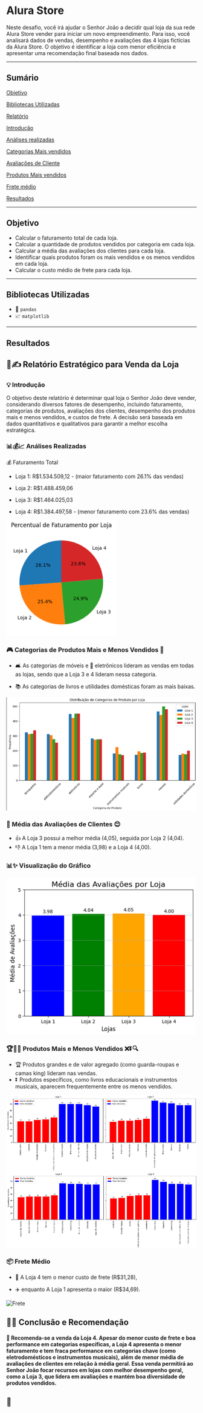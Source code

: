 # Alura Store

Neste desafio, você irá ajudar o Senhor João a decidir qual loja da sua rede Alura Store vender para iniciar um novo 
empreendimento. Para isso, você analisará dados de vendas, desempenho e avaliações das 4 lojas fictícias da Alura Store.
O objetivo é identificar a loja com menor eficiência e apresentar uma recomendação final baseada nos dados.

---

## Sumário
[Objetivo](#objetivo)

[Bibliotecas Utilizadas](#bibliotecas-utilizadas)

[Relatório](#Relatório-Estratégico-para-Venda-da-Loja)

[Introdução](#Introdução)

[Análises realizadas](#analises-realizadas)

[Categorias Mais vendidos](#Categorias-de-Produtos-Mais-e-Menos-Vendidos)

[Avaliações de Cliente](#Média-das-Avaliações-de-Clientes)

[Produtos Mais vendidos](#Produtos-Mais-e-Menos-Vendidos)

[Frete médio](#frete-medio)

[Resultados](#Conclusão-e-Recomendação)



---
##  Objetivo  

- Calcular o faturamento total de cada loja.
- Calcular a quantidade de produtos vendidos por categoria em cada loja.
- Calcular a média das avaliações dos clientes para cada loja.
- Identificar quais produtos foram os mais vendidos e os menos vendidos em cada loja.
- Calcular o custo médio de frete para cada loja.

---
## Bibliotecas Utilizadas
- 🐼 `pandas`
- 📈 `matplotlib`

---
<!--
## Metodologia
Explique de forma breve os passos realizados no projeto, como:
1. Coleta dos dados
2. Limpeza e tratamento dos dados
3. Análises exploratórias
4. Modelagem preditiva (se aplicável)
5. Visualização e interpretação dos resultados
-->

## Resultados

## 📖✍️ Relatório Estratégico para Venda da Loja
###  💡 Introdução

O objetivo deste relatório é determinar qual loja o Senhor João deve vender, considerando diversos fatores de desempenho, incluindo faturamento, categorias de produtos, avaliações dos clientes, desempenho dos produtos mais e menos vendidos, e custos de frete. A decisão será baseada em dados quantitativos e qualitativos para garantir a melhor escolha estratégica.

###  📊💰📈  Análises Realizadas

💰 Faturamento Total

*	Loja 1: R$1.534.509,12 - (maior faturamento com 26.1% das vendas)

*	Loja 2: R$1.488.459,06

*	Loja 3: R$1.464.025,03

*	Loja 4: R$1.384.497,58 - (menor faturamento com 23.6% das vendas)
  
![Gráfico de Faturamento](https://github.com/lanmeb/challengeONE/blob/main/AluraStore/Faturamento.png)

###  🎮 Categorias de Produtos Mais e Menos Vendidos 🏀

*	🛋️ As categorias de móveis e 📱 eletrônicos lideram as vendas em todas as lojas, sendo que a Loja 3 e 4 lideram nessa categoria.

* 📚 As categorias de livros e utilidades domésticas foram as mais baixas.
   
![Gráfico de Avaliações](https://github.com/lanmeb/challengeONE/blob/main/AluraStore/Categoria.png)

### 🌟	Média das Avaliações de Clientes 😊

* 👍 A	Loja 3 possui a melhor média (4,05), seguida por Loja 2 (4,04).
* 👎 A	Loja 1 tem a menor média (3,98) e a Loja 4 (4,00).
  
### 📊✨ Visualização do Gráfico
![Gráfico de Avaliações](https://github.com/lanmeb/challengeONE/blob/main/AluraStore/media.png)

###	🏆🎯🔥 Produtos Mais e Menos Vendidos ❌⏬🔍

*	🏆 Produtos grandes e de valor agregado (como guarda-roupas e camas king) lideram nas vendas.
* ⏬	Produtos específicos, como livros educacionais e instrumentos musicais, aparecem frequentemente entre os menos vendidos.

![Mais vendidos](https://github.com/lanmeb/challengeONE/blob/main/AluraStore/p.png)
![Mais vendidos](https://github.com/lanmeb/challengeONE/blob/main/AluraStore/p2.png)

### 📦	Frete Médio

* 🚚 A	Loja 4 tem o menor custo de frete (R$31,28),

* ✈️ enquanto A Loja 1 apresenta o maior (R$34,69).

![Frete](https://github.com/user-attachments/assets/39059db7-d0e6-4fac-8088-5aa79eaaf89f)


## 🚀✨ Conclusão e Recomendação

#### 📌 Recomenda-se a venda da Loja 4. Apesar do menor custo de frete e boa performance em categorias específicas, a Loja 4 apresenta o menor faturamento e tem fraca performance em categorias chave (como eletrodomésticos e instrumentos musicais), além de menor média de avaliações de clientes em relação à média geral. Essa venda permitirá ao Senhor João focar recursos em lojas com melhor desempenho geral, como a Loja 3, que lidera em avaliações e mantém boa diversidade de produtos vendidos.
🤝
---

